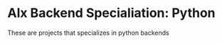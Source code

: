 <h1>Alx Backend Specialiation: Python</h1>
<p>These are projects that specializes in python backends</p>
